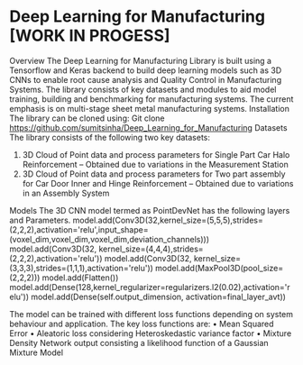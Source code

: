 # Deep Learning for Manufacturing [WORK IN PROGESS]
Overview
The Deep Learning for Manufacturing Library is built using a Tensorflow and Keras backend to build deep learning models such as 3D CNNs to enable root cause analysis and Quality Control in Manufacturing Systems. The library consists of key datasets and modules to aid model training, building and benchmarking for manufacturing systems. The current emphasis is on multi-stage sheet metal manufacturing systems.
Installation 
The library can be cloned using:
Git clone https://github.com/sumitsinha/Deep_Learning_for_Manufacturing
Datasets
The library consists of the following two key datasets:
1.	3D Cloud of Point data and process parameters for Single Part Car Halo Reinforcement – Obtained due to variations in the Measurement Station
2.	 3D Cloud of Point data and process parameters for Two part assembly for Car Door Inner and Hinge Reinforcement – Obtained due to variations in an Assembly System  

Models
The 3D CNN model termed as PointDevNet has the following layers and Parameters. 
model.add(Conv3D(32,kernel_size=(5,5,5),strides=(2,2,2),activation='relu',input_shape=(voxel_dim,voxel_dim,voxel_dim,deviation_channels)))
model.add(Conv3D(32, kernel_size=(4,4,4),strides=(2,2,2),activation='relu'))
model.add(Conv3D(32, kernel_size=(3,3,3),strides=(1,1,1),activation='relu'))
model.add(MaxPool3D(pool_size=(2,2,2)))
model.add(Flatten())
model.add(Dense(128,kernel_regularizer=regularizers.l2(0.02),activation='relu'))
model.add(Dense(self.output_dimension, activation=final_layer_avt))

The model can be trained with different loss functions depending on system behaviour and application. The key loss functions are:
•	Mean Squared Error
•	Aleatoric loss considering Heteroskedastic variance factor
•	Mixture Density Network output consisting a likelihood function of a Gaussian Mixture Model
